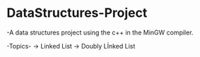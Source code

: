 # DataStructures-Project

-A data structures project using the c++ in the MinGW compiler.

-Topics-
-> Linked List
-> Doubly Lİnked List

